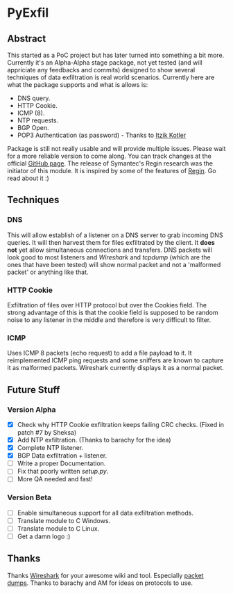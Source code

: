 # PyExfil

## Abstract
This started as a PoC project but has later turned into something a bit more. Currently it's an Alpha-Alpha stage package, not yet tested (and will appriciate any feedbacks and commits) designed to show several techniques of data exfiltration is real world scenarios. Currently here are what the package supports and what is allows is:

* DNS query.
* HTTP Cookie.
* ICMP (8).
* NTP requests.
* BGP Open.
* POP3 Authentication (as password) - Thanks to [Itzik Kotler](https://github.com/ikotler)

Package is still not really usable and will provide multiple issues. Please wait for a more reliable version to come along. You can track changes at the official [GitHub page](http://ytisf.github.io/PyExfil/).
The release of Symantec's Regin research was the initiator of this module. It is inspired by some of the features of [Regin](http://www.symantec.com/connect/blogs/regin-top-tier-espionage-tool-enables-stealthy-surveillance). Go read about it :)

## Techniques

### DNS
This will allow establish of a listener on a DNS server to grab incoming DNS queries. It will then harvest them for files exfiltrated by the client. It **does not** yet allow simultaneous connections and transfers. DNS packets will look good to most listeners and *Wireshark* and *tcpdump* (which are the ones that have been tested) will show normal packet and not a 'malformed packet' or anything like that.
### HTTP Cookie
Exfiltration of files over HTTP protocol but over the Cookies field. The strong advantage of this is that the cookie field is supposed to be random noise to any listener in the middle and therefore is very difficult to filter. 
### ICMP
Uses ICMP 8 packets (echo request) to add a file payload to it. It reimplemented ICMP ping requests and some sniffers are known to capture it as malformed packets. Wireshark currently displays it as a normal packet. 

## Future Stuff
### Version Alpha
- [X] Check why HTTP Cookie exfiltration keeps failing CRC checks. (Fixed in patch #7 by Sheksa)
- [X] Add NTP exfiltration. (Thanks to barachy for the idea)
- [X] Complete NTP listener.
- [X] BGP Data exfiltration + listener.
- [ ] Write a proper Documentation.
- [ ] Fix that poorly written *setup.py*.
- [ ] More QA needed and fast!

### Version Beta
- [ ] Enable simultaneous support for all data exfiltration methods. 
- [ ] Translate module to C Windows.
- [ ] Translate module to C Linux.
- [ ] Get a damn logo :)

## Thanks
Thanks [Wireshark](http://wireshark.com/) for your awesome wiki and tool. Especially [packet dumps](http://wiki.wireshark.org/SampleCaptures).
Thanks to barachy and AM for ideas on protocols to use. 
